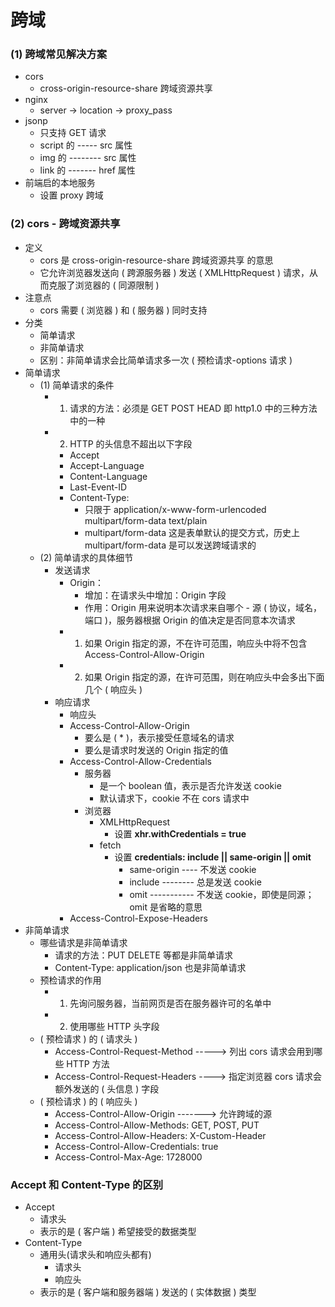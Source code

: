 # 跨域

### (1) 跨域常见解决方案

- cors
  - cross-origin-resource-share 跨域资源共享
- nginx
  - server -> location -> proxy_pass
- jsonp
  - 只支持 GET 请求
  - script 的 ----- src 属性
  - img 的 -------- src 属性
  - link 的 ------- href 属性
- 前端启的本地服务
  - 设置 proxy 跨域

### (2) cors - 跨域资源共享

- 定义
  - cors 是 cross-origin-resource-share 跨域资源共享 的意思
  - 它允许浏览器发送向 ( 跨源服务器 ) 发送 ( XMLHttpRequest ) 请求，从而克服了浏览器的 ( 同源限制 )
- 注意点
  - cors 需要 ( 浏览器 ) 和 ( 服务器 ) 同时支持
- 分类
  - 简单请求
  - 非简单请求
  - 区别：非简单请求会比简单请求多一次 ( 预检请求-options 请求 )
- 简单请求
  - (1) 简单请求的条件
    - 1. 请求的方法：必须是 GET POST HEAD 即 http1.0 中的三种方法中的一种
    - 2. HTTP 的头信息不超出以下字段
      - Accept
      - Accept-Language
      - Content-Language
      - Last-Event-ID
      - Content-Type:
        - 只限于 application/x-www-form-urlencoded multipart/form-data text/plain
        - multipart/form-data 这是表单默认的提交方式，历史上 multipart/form-data 是可以发送跨域请求的
  - (2) 简单请求的具体细节
    - 发送请求
      - Origin：
        - 增加：在请求头中增加：Origin 字段
        - 作用：Origin 用来说明本次请求来自哪个 - 源 ( 协议，域名，端口 )，服务器根据 Origin 的值决定是否同意本次请求
      - 1. 如果 Origin 指定的源，不在许可范围，响应头中将不包含 Access-Control-Allow-Origin
      - 2. 如果 Origin 指定的源，在许可范围，则在响应头中会多出下面几个 ( 响应头 )
    - 响应请求
      - 响应头
      - Access-Control-Allow-Origin
        - 要么是 ( \* )，表示接受任意域名的请求
        - 要么是请求时发送的 Origin 指定的值
      - Access-Control-Allow-Credentials
        - 服务器
          - 是一个 boolean 值，表示是否允许发送 cookie
          - 默认请求下，cookie 不在 cors 请求中
        - 浏览器
          - XMLHttpRequest
            - 设置 **xhr.withCredentials = true**
          - fetch
            - 设置 **credentials: include || same-origin || omit**
              - same-origin ---- 不发送 cookie
              - include -------- 总是发送 cookie
              - omit ----------- 不发送 cookie，即使是同源；omit 是省略的意思
      - Access-Control-Expose-Headers
- 非简单请求
  - 哪些请求是非简单请求
    - 请求的方法：PUT DELETE 等都是非简单请求
    - Content-Type: application/json 也是非简单请求
  - 预检请求的作用
    - 1. 先询问服务器，当前网页是否在服务器许可的名单中
    - 2. 使用哪些 HTTP 头字段
  - ( 预检请求 ) 的 ( 请求头 )
    - Access-Control-Request-Method -----> 列出 cors 请求会用到哪些 HTTP 方法
    - Access-Control-Request-Headers ----> 指定浏览器 cors 请求会额外发送的 ( 头信息 ) 字段
  - ( 预检请求 ) 的 ( 响应头 )
    - Access-Control-Allow-Origin -------> 允许跨域的源
    - Access-Control-Allow-Methods: GET, POST, PUT
    - Access-Control-Allow-Headers: X-Custom-Header
    - Access-Control-Allow-Credentials: true
    - Access-Control-Max-Age: 1728000

### Accept 和 Content-Type 的区别

- Accept
  - 请求头
  - 表示的是 ( 客户端 ) 希望接受的数据类型
- Content-Type
  - 通用头(请求头和响应头都有)
    - 请求头
    - 响应头
  - 表示的是 ( 客户端和服务器端 ) 发送的 ( 实体数据 ) 类型
